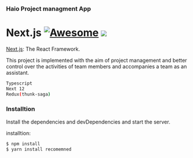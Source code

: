 ### Haio Project managment App
#  Next.js [![Awesome](https://cdn.rawgit.com/sindresorhus/awesome/d7305f38d29fed78fa85652e3a63e154dd8e8829/media/badge.svg)](https://github.com/sindresorhus/awesome) ![](https://img.shields.io/badge/unicodeveloper-approved-brightgreen.svg)
[Next.js](https://github.com/vercel/next.js): The React Framework.

This project is implemented with the aim of project management and better control over the activities of team members and accompanies a team as an assistant.
```sh
Typescript
Next 12
Redux(thunk-saga)
```

### Installtion

Install the dependencies and devDependencies and start the server.

installtion:
```sh
$ npm install
$ yarn install recomemned
```

